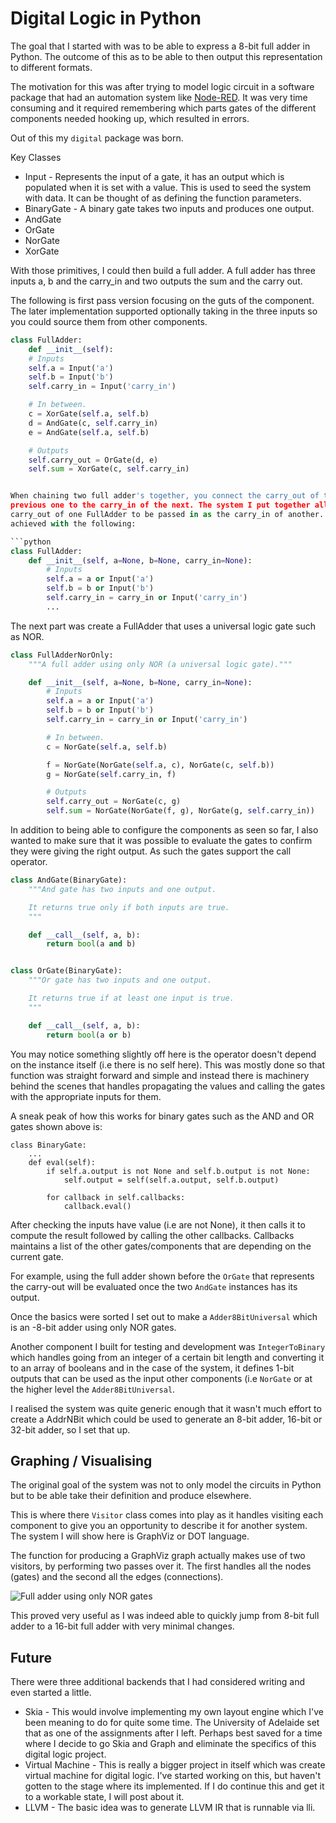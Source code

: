Digital Logic in Python
=======================
The goal that I started with was to be able to express a 8-bit full adder in
Python. The outcome of this as to be able to then output this representation
to different formats.

The motivation for this was after trying to model logic circuit in a software
package that had an automation system like [Node-RED][0]. It was very time
consuming and it required remembering which parts gates of the different
components needed hooking up, which resulted in errors.

Out of this my `digital` package was born.

Key Classes
* Input - Represents the input of a gate, it has an output which is populated
  when it is set with a value. This is used to seed the system with data. It
  can be thought of as defining the function parameters.
* BinaryGate - A binary gate takes two inputs and produces one output.
* AndGate
* OrGate
* NorGate
* XorGate

With those primitives, I could then build a full adder. A full adder has three
inputs a, b and the carry_in and two outputs the sum and the carry out.

The following is first pass version focusing on the guts of the component.
The later implementation supported optionally taking in the three inputs so
you could source them from other components.

```python
class FullAdder:
    def __init__(self):
    # Inputs
    self.a = Input('a')
    self.b = Input('b')
    self.carry_in = Input('carry_in')

    # In between.
    c = XorGate(self.a, self.b)
    d = AndGate(c, self.carry_in)
    e = AndGate(self.a, self.b)

    # Outputs
    self.carry_out = OrGate(d, e)
    self.sum = XorGate(c, self.carry_in)


When chaining two full adder's together, you connect the carry_out of the
previous one to the carry_in of the next. The system I put together allows the
carry_out of one FullAdder to be passed in as the carry_in of another. This is
achieved with the following:

```python
class FullAdder:
    def __init__(self, a=None, b=None, carry_in=None):
        # Inputs
        self.a = a or Input('a')
        self.b = b or Input('b')
        self.carry_in = carry_in or Input('carry_in')
        ...
```

The next part was create a FullAdder that uses a universal logic gate such as
NOR.

```python
class FullAdderNorOnly:
    """A full adder using only NOR (a universal logic gate)."""

    def __init__(self, a=None, b=None, carry_in=None):
        # Inputs
        self.a = a or Input('a')
        self.b = b or Input('b')
        self.carry_in = carry_in or Input('carry_in')

        # In between.
        c = NorGate(self.a, self.b)

        f = NorGate(NorGate(self.a, c), NorGate(c, self.b))
        g = NorGate(self.carry_in, f)

        # Outputs
        self.carry_out = NorGate(c, g)
        self.sum = NorGate(NorGate(f, g), NorGate(g, self.carry_in))
```

In addition to being able to configure the components as seen so far, I also
wanted to make sure that it was possible to evaluate the gates to confirm they
were giving the right output. As such the gates support the call operator.

```python
class AndGate(BinaryGate):
    """And gate has two inputs and one output.

    It returns true only if both inputs are true.
    """

    def __call__(self, a, b):
        return bool(a and b)


class OrGate(BinaryGate):
    """Or gate has two inputs and one output.

    It returns true if at least one input is true.
    """

    def __call__(self, a, b):
        return bool(a or b)
```

You may notice something slightly off here is the operator doesn't depend on
the instance itself (i.e there is no self here). This was mostly done so that
function was straight forward and simple and instead there is machinery behind
the scenes that handles propagating the values and calling the gates with the
appropriate inputs for them.

A sneak peak of how this works for binary gates such as the AND and OR gates
shown above is:
```
class BinaryGate:
    ...
    def eval(self):
        if self.a.output is not None and self.b.output is not None:
            self.output = self(self.a.output, self.b.output)

        for callback in self.callbacks:
            callback.eval()

```

After checking the inputs have value (i.e are not None), it then calls it to
compute the result followed by calling the other callbacks. Callbacks maintains
a list of the other gates/components that are depending on the current gate.

For example, using the full adder shown before the `OrGate` that represents the
carry-out will be evaluated once the two `AndGate` instances has its output.


Once the basics were sorted I set out to make a `Adder8BitUniversal` which is
an -8-bit adder using only NOR gates.

Another component I built for testing and development was `IntegerToBinary`
which handles going from an integer of a certain bit length and converting it
to an array of booleans and in the case of the system, it defines 1-bit outputs
that can be used as the input other components (i.e `NorGate` or at the higher
level the `Adder8BitUniversal`.

I realised the system was quite generic enough that it wasn't much effort to
create a AddrNBit which could be used to generate an 8-bit adder, 16-bit or
32-bit adder, so I set that up.

## Graphing / Visualising

The original goal of the system was not to only model the circuits in Python
but to be able take their definition and produce elsewhere.

This is where there `Visitor` class comes into play as it handles visiting
each component to give you an opportunity to describe it for another system.
The system I will show here is GraphViz or DOT language.

The function for producing a GraphViz graph actually makes use of two visitors,
by performing two passes over it. The first handles all the nodes (gates) and
the second all the edges (connections).

![Full adder using only NOR gates](/assets/2022-06-05-full_adder_nor_only.gv.png "Full adder using only NOR gates rendered with GraphViz.")

This proved very useful as I was indeed able to quickly jump from 8-bit full
adder to a 16-bit full adder with very minimal changes.

## Future

There were three additional backends that I had considered writing and even
started a little.

* Skia - This would involve implementing my own layout engine which I've been
  meaning to do for quite some time. The University of Adelaide set that as one
  of the assignments after I left. Perhaps best saved for a time where I decide
  to go Skia and Graph and eliminate the specifics of this digital logic
  project.
* Virtual Machine - This is really a bigger project in itself which was create
  virtual machine for digital logic. I've started working on this, but haven't
  gotten to the stage where its implemented. If I do continue this and get it
  to a workable state, I will post about it.
* LLVM - The basic idea was to generate LLVM IR that is runnable via lli.

[0]: https://nodered.org/
